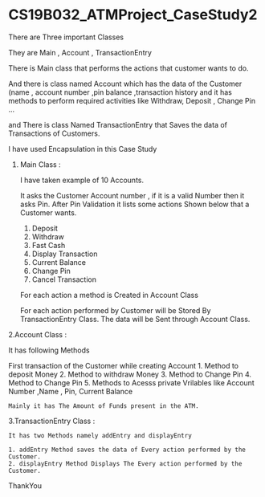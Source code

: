 # CS19B032_ATMProject_CaseStudy2
There are Three important Classes

They are Main , Account , TransactionEntry

There is Main class that performs the actions that customer wants to do.

And there is class named Account which has the data of the Customer (name , account number ,pin balance ,transaction history and it has methods to perform required activities like Withdraw, Deposit , Change Pin ...

and There is class Named TransactionEntry that Saves the data of Transactions of Customers.

I have used Encapsulation in this Case Study

1. Main Class :


    I have taken example of 10 Accounts.
    
    It asks the Customer Account number , if it is a valid Number then it asks Pin. After Pin Validation it lists some actions Shown below         that a Customer wants.
    1. Deposit 
    2. Withdraw
    3. Fast Cash
    4. Display Transaction
    5. Current Balance
    6. Change Pin
    7. Cancel Transaction
    
    For each action a method is Created in Account Class

    For each action performed by Customer will be Stored By TransactionEntry Class. The data will be Sent through Account Class.



2.Account Class :


  It has following Methods

  First transaction of the Customer while creating Account
    1. Method to deposit Money
    2. Method to withdraw Money
    3. Method to Change Pin
    4. Method to Change Pin
    5. Methods to Acesss private Vrilables like Account Number ,Name , Pin, Current Balance

    Mainly it has The Amount of Funds present in the ATM.


3.TransactionEntry Class :

    It has two Methods namely addEntry and displayEntry

    1. addEntry Method saves the data of Every action performed by the Customer.
    2. displayEntry Method Displays The Every action performed by the Customer.
    
ThankYou
